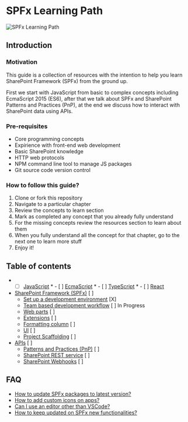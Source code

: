 # SPFx Learning Path
![SPFx Learning Path](./assets/spfx-learning-path-logo.png "SPFx Learning Path")

## Introduction
### Motivation
This guide is a collection of resources with the intention to help you learn SharePoint Framework (SPFx) from the ground up.

First we start with JavaScript from basic to complex concepts including EcmaScript 2015 (ES6), after that we talk about SPFx and SharePoint Patterns and Practices (PnP), at the end we discuss how to interact with SharePoint data using APIs.

### Pre-requisites
  * Core programming concepts
  * Expirience with front-end web development
  * Basic SharePoint knowledge
  * HTTP web protocols
  * NPM command line tool to manage JS packages
  * Git source code version control

### How to follow this guide?
  1. Clone or fork this repository
  2. Navigate to a particular chapter
  3. Review the concepts to learn section
  4. Mark as completed any concept that you already fully understand
  5. For the missing concepts review the resources section to learn about them
  6. When you fully understand all the concept for that chapter, go to the next one to learn more stuff
  7. Enjoy it!

## Table of contents
  *   - [ ] [JavaScript](./JavaScript)
    *   - [ ] [EcmaScript](./JavaScript/ecmascript.md)
    *   - [ ] [TypeScript](./JavaScript/typescript.md)
    *   - [ ] [React](./JavaScript/react.md)
  * [SharePoint Framework (SPFx)](./SPFx) [ ]
    * [Set up a development environment](./SPFx/development-environment.md) [X]
    * [Team based development workflow](./SPFx/team-based-development-workflow.md) [ ] In Progress
    * [Web parts](./SPFx/webparts.md) [ ]
    * [Extensions](./SPFx/extensions.md) [ ]
    * [Formatting column](https://docs.microsoft.com/en-us/sharepoint/dev/declarative-customization/column-formatting) [ ]
    * [UI](./SPFx/ui.md) [ ]
    * [Project Scaffolding](./SPFx/scaffolding.md) [ ]
  * [APIs](./APIs) [ ]
    * [Patterns and Practices (PnP)](./APIs/pnp.md) [ ]
    * [SharePoint REST service](https://docs.microsoft.com/en-us/sharepoint/dev/apis/rest/get-to-know-the-sharepoint-rest-service) [ ]
    * [SharePoint Webhooks](https://docs.microsoft.com/en-us/sharepoint/dev/apis/webhooks/overview-sharepoint-webhooks) [ ]

## FAQ
  * [How to update SPFx packages to latest version?](https://github.com/SharePoint/sp-dev-docs/blob/master/docs/spfx/update-latest-packages.md)
  * [How to add custom icons on apps?]()
  * [Can I use an editor other than VSCode?]()
  * [How to keep updated on SPFx new functionalities?]()
